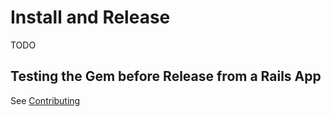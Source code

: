 # Install and Release

TODO

## Testing the Gem before Release from a Rails App
See [Contributing](../../CONTRIBUTING.md)
